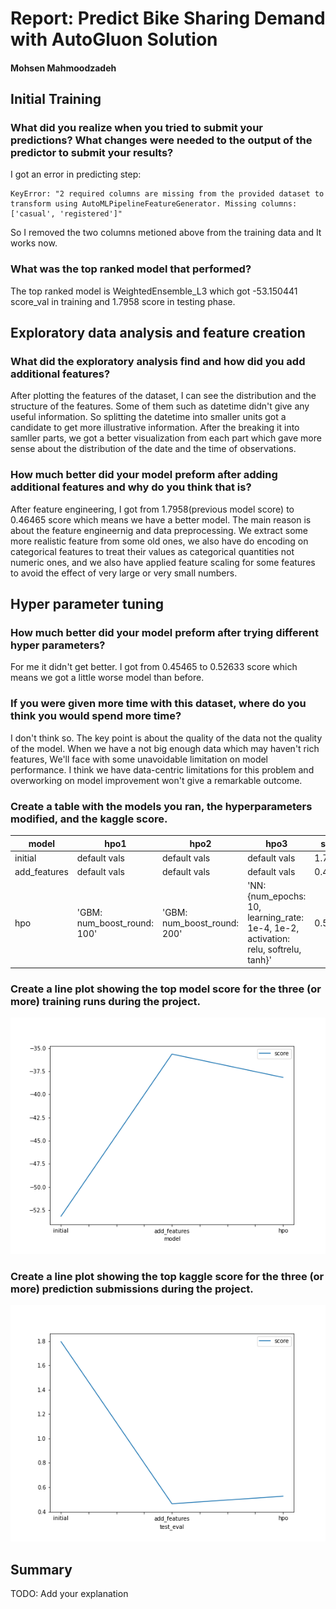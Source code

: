 # Report: Predict Bike Sharing Demand with AutoGluon Solution
#### Mohsen Mahmoodzadeh

## Initial Training
### What did you realize when you tried to submit your predictions? What changes were needed to the output of the predictor to submit your results?
I got an error in predicting step:
```
KeyError: "2 required columns are missing from the provided dataset to transform using AutoMLPipelineFeatureGenerator. Missing columns: ['casual', 'registered']"
```

So I removed the two columns metioned above from the training data and It works now. 

### What was the top ranked model that performed?
The top ranked model is WeightedEnsemble_L3 which got -53.150441 score_val in training and 1.7958 score in testing phase. 

## Exploratory data analysis and feature creation
### What did the exploratory analysis find and how did you add additional features?
After plotting the features of the dataset, I can see the distribution and the structure of the features. Some of them such as datetime didn't give any useful information. So splitting the datetime into smaller units got a candidate to get more illustrative information. After the breaking it into samller parts, we got a better visualization from each part which gave more sense about the distribution of the date and the time of observations.

### How much better did your model preform after adding additional features and why do you think that is?
After feature engineering, I got from 1.7958(previous model score) to 0.46465 score which means we have a better model. The main reason is about the feature engineernig and data preprocessing. We extract some more realistic feature from some old ones, we also have do encoding on categorical features to treat their values as categorical quantities not numeric ones, and we also have applied feature scaling for some features to avoid the effect of very large or very small numbers. 

## Hyper parameter tuning
### How much better did your model preform after trying different hyper parameters?
For me it didn't get better. I got from 0.45465 to 0.52633 score which means we got a little worse model than before.

### If you were given more time with this dataset, where do you think you would spend more time?
I don't think so. The key point is about the quality of the data not the quality of the model. When we have a not big enough data which may haven't rich features, We'll face with some unavoidable limitation on model performance. I think we have data-centric limitations for this problem and overworking on model improvement won't give a remarkable outcome.

### Create a table with the models you ran, the hyperparameters modified, and the kaggle score.
|model|hpo1|hpo2|hpo3|score|
|--|--|--|--|--|
|initial|default vals|default vals|default vals|1.7958|
|add_features|default vals|default vals|default vals|0.46465|
|hpo|'GBM: num_boost_round: 100'|'GBM: num_boost_round: 200'|'NN: {num_epochs: 10, learning_rate: 1e-4, 1e-2, activation: relu, softrelu, tanh}'|0.52633|

### Create a line plot showing the top model score for the three (or more) training runs during the project.

![model_train_score.png](img/model_train_score.png)

### Create a line plot showing the top kaggle score for the three (or more) prediction submissions during the project.

![model_test_score.png](img/model_test_score.png)

## Summary
TODO: Add your explanation
